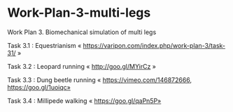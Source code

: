 # Work-Plan-3-multi-legs

Work Plan 3. Biomechanical simulation of multi legs

Task 3.1 : Equestrianism « https://varipon.com/index.php/work-plan-3/task-31/ »

Task 3.2 : Leopard running « http://goo.gl/MYirCz »

Task 3.3 : Dung beetle running « https://vimeo.com/146872666, https://goo.gl/1uoiqc»

Task 3.4 : Millipede walking « https://goo.gl/qaPn5P»
